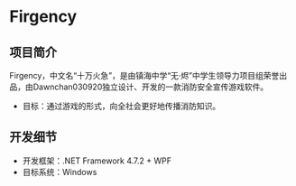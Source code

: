 # Firgency
## 项目简介

Firgency，中文名“十万火急”，是由镇海中学“无·烬”中学生领导力项目组荣誉出品，由Dawnchan030920独立设计、开发的一款消防安全宣传游戏软件。

* 目标：通过游戏的形式，向全社会更好地传播消防知识。

## 开发细节

* 开发框架：.NET Framework 4.7.2 + WPF
* 目标系统：Windows
